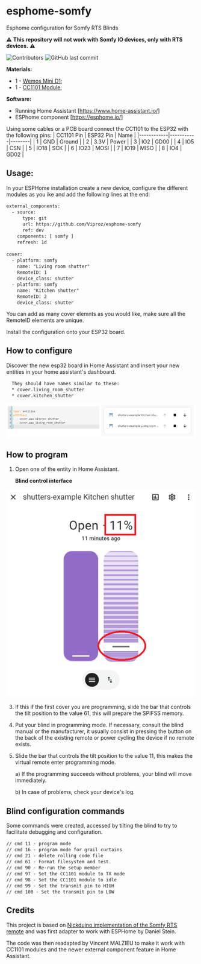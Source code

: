 # esphome-somfy
Esphome configuration for Somfy RTS Blinds

:warning: **This repository will not work with Somfy IO devices, only with RTS devices.** :warning:

<img alt="Contributors" src="https://img.shields.io/github/contributors/Viproz/esphome-somfy"> <img alt="GitHub last commit" src="https://img.shields.io/github/last-commit/Viproz/esphome-somfy">



__Materials:__
* 1 - [Wemos Mini D1](https://www.aliexpress.com/item/1005005972627549.html);
* 1 - [CC1101 Module](https://www.aliexpress.com/item/1005006005197368.html);

__Software:__
* Running Home Assistant [https://www.home-assistant.io/]
* ESPhome component [https://esphome.io/]

Using some cables or a PCB board connect the CC1101 to the ESP32 with the following pins:
| CC1101 Pin | ESP32 Pin | Name   |
|------------|-----------|--------|
| 1          | GND       | Ground |
| 2          | 3.3V      | Power  |
| 3          | IO2       | GD00   |
| 4          | IO5       | CSN    |
| 5          | IO18      | SCK    |
| 6          | IO23      | MOSI   |
| 7          | IO19      | MISO   |
| 8          | IO4       | GD02   |

## Usage:

In your ESPHome installation create a new device, configure the different modules as you ike and add the following lines at the end:

````
external_components:
  - source:
      type: git
      url: https://github.com/Viproz/esphome-somfy
      ref: dev
    components: [ somfy ]
    refresh: 1d

cover:
  - platform: somfy
    name: "Living room shutter"
    RemoteID: 1
    device_class: shutter
  - platform: somfy
    name: "Kitchen shutter"
    RemoteID: 2
    device_class: shutter
````
You can add as many cover elemnts as you would like, make sure all the RemoteID elements are unique.

Install the configuration onto your ESP32 board.

## How to configure

Discover the new esp32 board in Home Assistant and insert your new entities in your home assistant's dashboard.

      They should have names similar to these:
      * cover.living_room_shutter
      * cover.kitchen_shutter

![Blind Card](/img/Blind%20card.png)

## How to program

1. Open one of the entity in Home Assistant.


    __Blind control interface__

![Blind control interface](/img/Blind%20control.png)

3. If this if the first cover you are programming, slide the bar that controls the tilt position to the value 61, this will prepare the SPIFSS memory.
4. Put your blind in programming mode. If necessary, consult the blind manual or the manufacturer, it usually consist in pressing the button on the back of the existing remote or power cycling the device if no remote exists.
5. Slide the bar that controls the tilt position to the value 11, this makes the virtual remote enter programming mode.

   a) If the programming succeeds without problems, your blind will move immediately.
   
   b) In case of problems, check your device's log.

## Blind configuration commands

Some commands were created, accessed by tilting the blind to try to facilitate debugging and configuration.

```
// cmd 11 - program mode
// cmd 16 - program mode for grail curtains
// cmd 21 - delete rolling code file
// cmd 61 - Format filesystem and test.
// cmd 90 - Re-run the setup member
// cmd 97 - Set the CC1101 module to TX mode
// cmd 98 - Set the CC1101 module to idle
// cmd 99 - Set the transmit pin to HIGH
// cmd 100 - Set the transmit pin to LOW
```

## Credits
This project is based on [Nickduino implementation of the Somfy RTS remote](https://github.com/Nickduino/Somfy_Remote) and was first adapter to work with ESPHome by Daniel Stein.

The code was then readapted by Vincent MALZIEU to make it work with CC1101 modules and the newer external component feature in Home Assistant.
